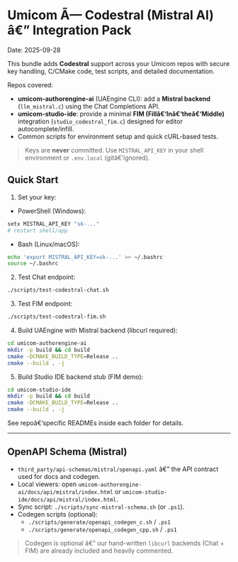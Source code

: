 ﻿# Umicom Ã— Codestral (Mistral AI) â€” Integration Pack
Date: 2025-09-28

This bundle adds **Codestral** support across your Umicom repos with secure key handling, C/CMake code, test scripts, and detailed documentation.

Repos covered:
- **umicom-authorengine-ai** (UAEngine CLI): add a **Mistral backend** (`llm_mistral.c`) using the Chat Completions API.
- **umicom-studio-ide**: provide a minimal **FIM (Fillâ€‘Inâ€‘theâ€‘Middle)** integration (`studio_codestral_fim.c`) designed for editor autocomplete/infill.
- Common scripts for environment setup and quick cURL-based tests.

> Keys are **never** committed. Use `MISTRAL_API_KEY` in your shell environment or `.env.local` (gitâ€‘ignored).

## Quick Start

1) Set your key:
- PowerShell (Windows):
```powershell
setx MISTRAL_API_KEY "sk-..."
# restart shell/app
```
- Bash (Linux/macOS):
```bash
echo 'export MISTRAL_API_KEY=sk-...' >> ~/.bashrc
source ~/.bashrc
```

2) Test Chat endpoint:
```bash
./scripts/test-codestral-chat.sh
```

3) Test FIM endpoint:
```bash
./scripts/test-codestral-fim.sh
```

4) Build UAEngine with Mistral backend (libcurl required):
```bash
cd umicom-authorengine-ai
mkdir -p build && cd build
cmake -DCMAKE_BUILD_TYPE=Release ..
cmake --build . -j
```

5) Build Studio IDE backend stub (FIM demo):
```bash
cd umicom-studio-ide
mkdir -p build && cd build
cmake -DCMAKE_BUILD_TYPE=Release ..
cmake --build . -j
```

See repoâ€‘specific READMEs inside each folder for details.


---

## OpenAPI Schema (Mistral)

- `third_party/api-schemas/mistral/openapi.yaml` â€” the API contract used for docs and codegen.
- Local viewers: open `umicom-authorengine-ai/docs/api/mistral/index.html` or `umicom-studio-ide/docs/api/mistral/index.html`.
- Sync script: `./scripts/sync-mistral-schema.sh` (or `.ps1`).
- Codegen scripts (optional):  
  - `./scripts/generate/openapi_codegen_c.sh` / `.ps1`  
  - `./scripts/generate/openapi_codegen_cpp.sh` / `.ps1`

> Codegen is optional â€” our hand-written `libcurl` backends (Chat + FIM) are already included and heavily commented.
